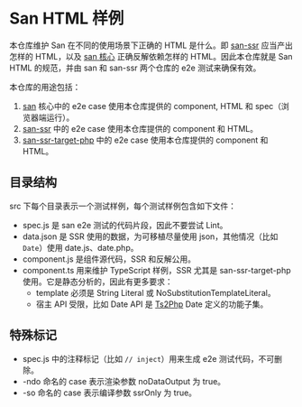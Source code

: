 # San HTML 样例

本仓库维护 San 在不同的使用场景下正确的 HTML 是什么。即 [san-ssr][san-ssr] 应当产出怎样的 HTML，以及 [san 核心][san] 正确反解依赖怎样的 HTML。因此本仓库就是 San HTML 的规范，并由 san 和 san-ssr 两个仓库的 e2e 测试来确保有效。

本仓库的用途包括：

1. [san][san] 核心中的 e2e case 使用本仓库提供的 component, HTML 和 spec（浏览器端运行）。
2. [san-ssr][san-ssr] 中的 e2e case 使用本仓库提供的 component 和 HTML。
3. [san-ssr-target-php][san-ssr-target-php] 中的 e2e case 使用本仓库提供的 component 和 HTML。

## 目录结构

src 下每个目录表示一个测试样例，每个测试样例包含如下文件：

- spec.js 是 san e2e 测试的代码片段，因此不要尝试 Lint。
- data.json 是 SSR 使用的数据，为可移植尽量使用 json，其他情况（比如 `Date`）使用 date.js、date.php。
- component.js 是组件源代码，SSR 和反解公用。
- component.ts 用来维护 TypeScript 样例，SSR 尤其是 san-ssr-target-php 使用。它是静态分析的，因此有更多要求：
    - template 必须是 String Literal 或 NoSubstitutionTemplateLiteral。
    - 宿主 API 受限，比如 Date API 是 [Ts2Php][ts2php] Date 定义的功能子集。

## 特殊标记

- spec.js 中的注释标记（比如 `// inject`）用来生成 e2e 测试代码，不可删除。
- -ndo 命名的 case 表示渲染参数 noDataOutput 为 true。
- -so 命名的 case 表示编译参数 ssrOnly 为 true。

[san]: https://github.com/baidu/san
[san-ssr]: https://github.com/baidu/san-ssr
[san-ssr-target-php]: https://github.com/searchfe/san-ssr-target-php
[ts2php]: https://github.com/searchfe/ts2php
